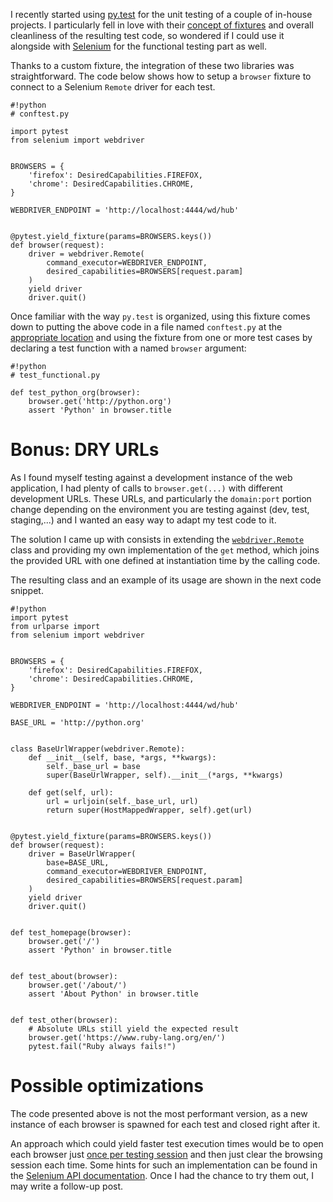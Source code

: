 <!-- 
.. title: Combining py.test and Selenium
.. slug: combining-pytest-and-selenium
.. date: 2014/05/08 21:13:56
.. tags: selenium, py.test, testing, python
.. link: 
.. description: 
.. type: text
-->


I recently started using [py.test](http://pytest.org/) for the unit testing of
a couple of in-house projects. I particularly fell in love with their [concept
of fixtures](http://pytest.org/latest/fixture.html) and overall cleanliness of
the resulting test code, so wondered if I could use it alongside with
[Selenium](http://docs.seleniumhq.org/) for the functional testing part as
well.

Thanks to a custom fixture, the integration of these two libraries was
straightforward. The code below shows how to setup a `browser` fixture to
connect to a Selenium `Remote` driver for each test.

    #!python
    # conftest.py

    import pytest
    from selenium import webdriver


    BROWSERS = {
        'firefox': DesiredCapabilities.FIREFOX,
        'chrome': DesiredCapabilities.CHROME,
    }

    WEBDRIVER_ENDPOINT = 'http://localhost:4444/wd/hub'


    @pytest.yield_fixture(params=BROWSERS.keys())
    def browser(request):
        driver = webdriver.Remote(
            command_executor=WEBDRIVER_ENDPOINT,
            desired_capabilities=BROWSERS[request.param]
        )
        yield driver
        driver.quit()

Once familiar with the way `py.test` is organized, using this fixture comes
down to putting the above code in a file named `conftest.py` at the
[appropriate location](http://pytest.org/latest/plugins.html#conftest-py-local-per-directory-plugins)
and using the fixture from one or more test cases by declaring a test
function with a named `browser` argument:

    #!python
    # test_functional.py

    def test_python_org(browser):
        browser.get('http://python.org')
        assert 'Python' in browser.title


Bonus: DRY URLs
===============

As I found myself testing against a development instance of the web
application, I had plenty of calls to `browser.get(...)` with different
development URLs. These URLs, and particularly the `domain:port` portion change
depending on the environment you are testing against (dev, test, staging,...)
and I wanted an easy way to adapt my test code to it.

The solution I came up with consists in extending the [`webdriver.Remote`](http://selenium.googlecode.com/git/docs/api/py/webdriver_remote/selenium.webdriver.remote.webdriver.html#module-selenium.webdriver.remote.webdriver) class
and providing my own implementation of the `get` method, which joins the
provided URL with one defined at instantiation time by the calling code.

The resulting class and an example of its usage are shown in the next code
snippet.

    #!python
    import pytest
    from urlparse import
    from selenium import webdriver


    BROWSERS = {
        'firefox': DesiredCapabilities.FIREFOX,
        'chrome': DesiredCapabilities.CHROME,
    }

    WEBDRIVER_ENDPOINT = 'http://localhost:4444/wd/hub'

    BASE_URL = 'http://python.org'


    class BaseUrlWrapper(webdriver.Remote):
        def __init__(self, base, *args, **kwargs):
            self._base_url = base
            super(BaseUrlWrapper, self).__init__(*args, **kwargs)

        def get(self, url):
            url = urljoin(self._base_url, url)
            return super(HostMappedWrapper, self).get(url)


    @pytest.yield_fixture(params=BROWSERS.keys())
    def browser(request):
        driver = BaseUrlWrapper(
            base=BASE_URL,
            command_executor=WEBDRIVER_ENDPOINT,
            desired_capabilities=BROWSERS[request.param]
        )
        yield driver
        driver.quit()


    def test_homepage(browser):
        browser.get('/')
        assert 'Python' in browser.title


    def test_about(browser):
        browser.get('/about/')
        assert 'About Python' in browser.title


    def test_other(browser):
        # Absolute URLs still yield the expected result
        browser.get('https://www.ruby-lang.org/en/')
        pytest.fail("Ruby always fails!")


Possible optimizations
======================

The code presented above is not the most performant version, as a new instance
of each browser is spawned for each test and closed right after it.

An approach which could yield faster test execution times would be to open
each browser just [once per testing session](http://pytest.org/latest/example/simple.html?highlight=scope#package-directory-level-fixtures-setups)
and then just clear the browsing session each time. Some hints for such an
implementation can be found in the [Selenium API documentation](http://selenium.googlecode.com/git/docs/api/py/webdriver_remote/selenium.webdriver.remote.webdriver.html#selenium.webdriver.remote.webdriver.WebDriver.start_session).
Once I had the chance to try them out, I may write a follow-up post.
